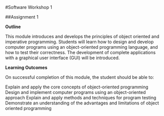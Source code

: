 #Software Workshop 1

##Assignment 1

**Outline**

This module introduces and develops the principles of object oriented and imperative programming. Students will learn how to design and develop computer programs using an object-oriented programming language, and how to test their correctness. The development of complete applications with a graphical user interface (GUI) will be introduced.

**Learning Outcomes**

On successful completion of this module, the student should be able to:

Explain and apply the core concepts of object-oriented programming
Design and implement computer programs using an object-oriented approach
Explain and apply methods and techniques for program testing
Demonstrate an understanding of the advantages and limitations of object oriented programming
